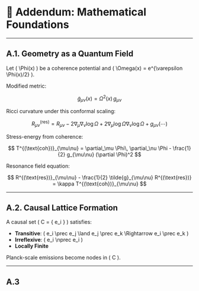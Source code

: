 <!-- Load MathJax -->
<script type="text/javascript" id="MathJax-script" async
  src="https://cdn.jsdelivr.net/npm/mathjax@3/es5/tex-mml-chtml.js">
</script>

# 🧮 Addendum: Mathematical Foundations

---

## A.1. Geometry as a Quantum Field

Let \( \Phi(x) \) be a coherence potential and \( \Omega(x) = e^{\varepsilon \Phi(x)/2} \).

Modified metric:

$$
\tilde{g}_{\mu\nu}(x) = \Omega^2(x)\, g_{\mu\nu}
$$

Ricci curvature under this conformal scaling:

$$
R^{(\text{res})}_{\mu\nu} = R_{\mu\nu} - 2\nabla_\mu \nabla_\nu \log \Omega + 2 \nabla_\mu \log \Omega \nabla_\nu \log \Omega + g_{\mu\nu} (\cdots)
$$

Stress-energy from coherence:

$$
T^{(\text{coh})}_{\mu\nu} = \partial_\mu \Phi\, \partial_\nu \Phi - \frac{1}{2} g_{\mu\nu} (\partial \Phi)^2
$$

Resonance field equation:

$$
R^{(\text{res})}_{\mu\nu} - \frac{1}{2} \tilde{g}_{\mu\nu} R^{(\text{res})} = \kappa T^{(\text{coh})}_{\mu\nu}
$$

---

## A.2. Causal Lattice Formation

A causal set \( C = \{ e_i \} \) satisfies:

- **Transitive**: \( e_i \prec e_j \land e_j \prec e_k \Rightarrow e_i \prec e_k \)
- **Irreflexive**: \( e_i \nprec e_i \)
- **Locally Finite**

Planck-scale emissions become nodes in \( C \).

---

## A.3
